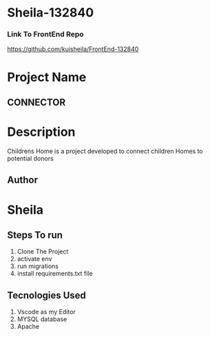 # Sheila-132840

### Link To FrontEnd Repo
https://github.com/kuisheila/FrontEnd-132840

# Project Name
## CONNECTOR

# Description
Childrens Home is a project developed to connect children Homes to potential donors
## Author
# Sheila

## Steps To run 
1. Clone The Project
2. activate env
3. run migrations
4. install requirements.txt file



## Tecnologies Used
1. Vscode as my Editor
2. MYSQL database
3. Apache

